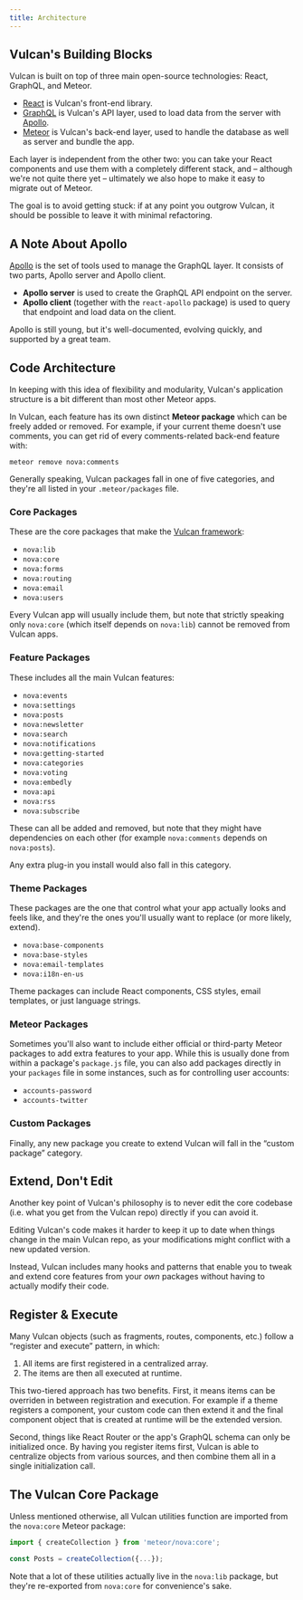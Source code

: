 ```yaml
---
title: Architecture
---
```


## Vulcan's Building Blocks

Vulcan is built on top of three main open-source technologies: React, GraphQL, and Meteor. 

- [React](https://facebook.github.io/react/) is Vulcan's front-end library.
- [GraphQL](http://graphql.org) is Vulcan's API layer, used to load data from the server with [Apollo](http://apollostack.com). 
- [Meteor](http://meteor.com) is Vulcan's back-end layer, used to handle the database as well as server and bundle the app. 

Each layer is independent from the other two: you can take your React components and use them with a completely different stack, and – although we're not quite there yet – ultimately we also hope to make it easy to migrate out of Meteor.

The goal is to avoid getting stuck: if at any point you outgrow Vulcan, it should be possible to leave it with minimal refactoring. 

## A Note About Apollo

[Apollo](http://apollostack.com) is the set of tools used to manage the GraphQL layer. It consists of two parts, Apollo server and Apollo client. 

- **Apollo server** is used to create the GraphQL API endpoint on the server.
- **Apollo client** (together with the `react-apollo` package) is used to query that endpoint and load data on the client. 

Apollo is still young, but it's well-documented, evolving quickly, and supported by a great team. 

## Code Architecture

In keeping with this idea of flexibility and modularity, Vulcan's application structure is a bit different than most other Meteor apps. 

In Vulcan, each feature has its own distinct **Meteor package** which can be freely added or removed. For example, if your current theme doesn't use comments, you can get rid of every comments-related back-end feature with:

```
meteor remove nova:comments
```

Generally speaking, Vulcan packages fall in one of five categories, and they're all listed in your `.meteor/packages` file.

### Core Packages

These are the core packages that make the [Vulcan framework](tutorial-framework.html):

- `nova:lib`
- `nova:core`
- `nova:forms`
- `nova:routing`
- `nova:email`
- `nova:users` 

Every Vulcan app will usually include them, but note that strictly speaking only `nova:core` (which itself depends on `nova:lib`) cannot be removed from Vulcan apps. 

### Feature Packages

These includes all the main Vulcan features:

- `nova:events`
- `nova:settings`
- `nova:posts`
- `nova:newsletter`
- `nova:search`
- `nova:notifications`
- `nova:getting-started`
- `nova:categories`
- `nova:voting`
- `nova:embedly`
- `nova:api`
- `nova:rss`
- `nova:subscribe`

These can all be added and removed, but note that they might have dependencies on each other (for example `nova:comments` depends on `nova:posts`).

Any extra plug-in you install would also fall in this category.

### Theme Packages

These packages are the one that control what your app actually looks and feels like, and they're the ones you'll usually want to replace (or more likely, extend).

- `nova:base-components`
- `nova:base-styles`
- `nova:email-templates`
- `nova:i18n-en-us`

Theme packages can include React components, CSS styles, email templates, or just language strings. 

### Meteor Packages

Sometimes you'll also want to include either official or third-party Meteor packages to add extra features to your app. While this is usually done from within a package's `package.js` file, you can also add packages directly in your `packages` file in some instances, such as for controlling user accounts:

- `accounts-password`
- `accounts-twitter`

### Custom Packages

Finally, any new package you create to extend Vulcan will fall in the “custom package” category. 

## Extend, Don't Edit

Another key point of Vulcan's philosophy is to never edit the core codebase (i.e. what you get from the Vulcan repo) directly if you can avoid it. 

Editing Vulcan's code makes it harder to keep it up to date when things change in the main Vulcan repo, as your modifications might conflict with a new updated version. 

Instead, Vulcan includes many hooks and patterns that enable you to tweak and extend core features from your *own* packages without having to actually modify their code. 

## Register & Execute

Many Vulcan objects (such as fragments, routes, components, etc.) follow a “register and execute” pattern, in which:

1. All items are first registered in a centralized array.
2. The items are then all executed at runtime. 

This two-tiered approach has two benefits. First, it means items can be overriden in between registration and execution. For example if a theme registers a component, your custom code can then extend it and the final component object that is created at runtime will be the extended version.

Second, things like React Router or the app's GraphQL schema can only be initialized once. By having you register items first, Vulcan is able to centralize objects from various sources, and then combine them all in a single initialization call. 

## The Vulcan Core Package

Unless mentioned otherwise, all Vulcan utilities function are imported from the `nova:core` Meteor package:

```js
import { createCollection } from 'meteor/nova:core';

const Posts = createCollection({...});
```

Note that a lot of these utilities actually live in the `nova:lib` package, but they're re-exported from `nova:core` for convenience's sake. 
